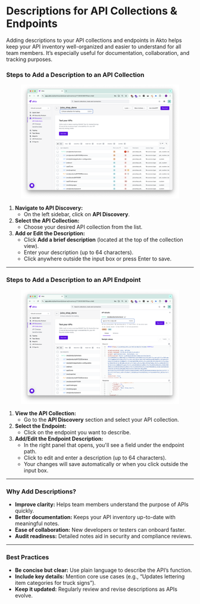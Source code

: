 # Descriptions for API Collections & Endpoints

Adding descriptions to your API collections and endpoints in Akto helps keep your API inventory well-organized and easier to understand for all team members. It’s especially useful for documentation, collaboration, and tracking purposes.

### Steps to Add a Description to an API Collection

<figure><img src="../../.gitbook/assets/image (1) (1) (1).png" alt=""><figcaption></figcaption></figure>

1. **Navigate to API Discovery:**
   * On the left sidebar, click on **API Discovery**.
2. **Select the API Collection:**
   * Choose your desired API collection from the list.
3. **Add or Edit the Description:**
   * Click **Add a brief description** (located at the top of the collection view).
   * Enter your description (up to 64 characters).
   * Click anywhere outside the input box or press Enter to save.

***

### Steps to Add a Description to an API Endpoint

<figure><img src="../../.gitbook/assets/image (2).png" alt=""><figcaption></figcaption></figure>

1. **View the API Collection:**
   * Go to the **API Discovery** section and select your API collection.
2. **Select the Endpoint:**
   * Click on the endpoint you want to describe.
3. **Add/Edit the Endpoint Description:**
   * In the right panel that opens, you'll see a field under the endpoint path.
   * Click to edit and enter a description (up to 64 characters).
   * Your changes will save automatically or when you click outside the input box.

***

### Why Add Descriptions?

* **Improve clarity:** Helps team members understand the purpose of APIs quickly.
* **Better documentation:** Keeps your API inventory up-to-date with meaningful notes.
* **Ease of collaboration:** New developers or testers can onboard faster.
* **Audit readiness:** Detailed notes aid in security and compliance reviews.

***

### Best Practices

* **Be concise but clear:** Use plain language to describe the API’s function.
* **Include key details:** Mention core use cases (e.g., “Updates lettering item categories for truck signs”).
* **Keep it updated:** Regularly review and revise descriptions as APIs evolve.
